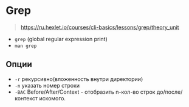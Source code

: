 # Grep

> https://ru.hexlet.io/courses/cli-basics/lessons/grep/theory_unit

- `grep` (global regular expression print)
- `man grep`

## Опции

- `-r` рекурсивно(вложенность внутри директории)
- `-n` указать номер строки
- `-BAC` Before/After/Context - отобразить n-кол-во строк до/после/контекст искомого.

